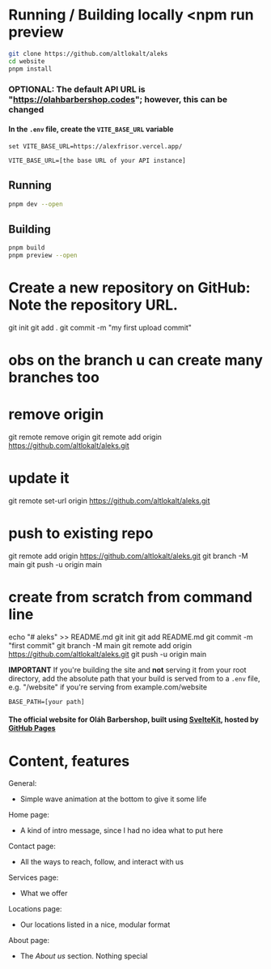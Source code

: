 
# Running / Building locally  <npm run preview
```sh
git clone https://github.com/altlokalt/aleks
cd website
pnpm install
```

### OPTIONAL: The default API URL is "https://olahbarbershop.codes"; however, this can be changed

#### In the `.env` file, create the `VITE_BASE_URL` variable
```env
set VITE_BASE_URL=https://alexfrisor.vercel.app/

VITE_BASE_URL=[the base URL of your API instance]
```

## Running
```sh
pnpm dev --open
```

## Building
```sh
pnpm build
pnpm preview --open
```
# Create a new repository on GitHub: Note the repository URL.

git init
git add .
git commit -m "my first upload commit"
# obs on the branch u can create many branches too
# remove origin
git remote remove origin
git remote add origin https://github.com/altlokalt/aleks.git
# update it
git remote set-url origin https://github.com/altlokalt/aleks.git
# push to existing repo
git remote add origin https://github.com/altlokalt/aleks.git
git branch -M main
git push -u origin main

# create from scratch from command line
echo "# aleks" >> README.md
git init
git add README.md
git commit -m "first commit"
git branch -M main
git remote add origin https://github.com/altlokalt/aleks.git
git push -u origin main





**IMPORTANT** If you're building the site and **not** serving it from your root directory, add the absolute path that your build is served from to a `.env` file, e.g. "/website" if you're serving from example.com/website
```env
BASE_PATH=[your path]
```
#### The official website for Oláh Barbershop, built using [SvelteKit](https://kit.svelte.dev), hosted by [GitHub Pages](https://pages.github.com)

# Content, features
General:
- Simple wave animation at the bottom to give it some life

Home page:
- A kind of intro message, since I had no idea what to put here

Contact page:
- All the ways to reach, follow, and interact with us

Services page:
- What we offer

Locations page:
- Our locations listed in a nice, modular format

About page:
- The *About us* section. Nothing special

